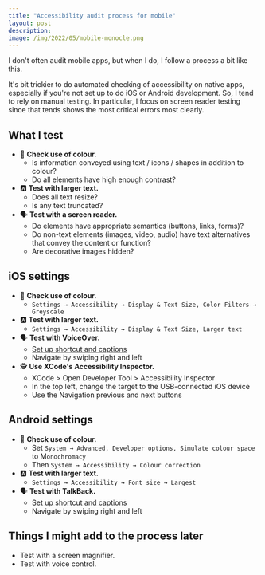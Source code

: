 ```yaml
---
title: "Accessibility audit process for mobile"
layout: post
description: 
image: /img/2022/05/mobile-monocle.png
---
```


I don't often audit mobile apps, but when I do, I follow a process a bit like this.

It's bit trickier to do automated checking of accessibility on native apps, especially if you're not set up to do iOS or Android development. So, I tend to rely on manual testing. In particular, I focus on screen reader testing since that tends shows the most critical errors most clearly.

## What I test

- <span aria-hidden="true">🎨</span> **Check use of colour.**
	- Is information conveyed using text / icons / shapes in addition to colour?
	- Do all elements have high enough contrast?
- <span aria-hidden="true">🅰️</span> **Test with larger text.**
	- Does all text resize?
	- Is any text truncated?
- <span aria-hidden="true">🗣</span> **Test with a screen reader.**
	- Do elements have appropriate semantics (buttons, links, forms)?
	- Do non-text elements (images, video, audio) have text alternatives that convey the content or function?
	- Are decorative images hidden?

## iOS settings

- <span aria-hidden="true">🎨</span> **Check use of colour.**
	- `Settings → Accessibility → Display & Text Size, Color Filters → Greyscale`
- <span aria-hidden="true">🅰️</span> **Test with larger text.**
	- `Settings → Accessibility → Display & Text Size, Larger text`
- <span aria-hidden="true">🗣</span> **Test with VoiceOver.**
	- [Set up shortcut and captions](/2021/07/31/testing-with-screen-readers/#first-time-set-up-2)
	- Navigate by swiping right and left
- <span aria-hidden="true">🕵️</span> **Use XCode's Accessibility Inspector.**
	- XCode > Open Developer Tool > Accessibility Inspector
	- In the top left, change the target to the USB-connected iOS device
	- Use the Navigation previous and next buttons

## Android settings

- <span aria-hidden="true">🎨</span> **Check use of colour.**
	- Set `System → Advanced, Developer options, Simulate colour space` to M`onochromacy`
	- Then `System → Accessibility → Colour correction`
- <span aria-hidden="true">🅰️</span> **Test with larger text.**
	- `Settings → Accessibility → Font size → Largest`
- <span aria-hidden="true">🗣</span> **Test with TalkBack.**
	- [Set up shortcut and captions](/2021/07/31/testing-with-screen-readers/#first-time-set-up-3)
	- Navigate by swiping right and left

## Things I might add to the process later

- Test with a screen magnifier.
- Test with voice control.

